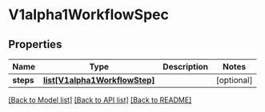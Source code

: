 # V1alpha1WorkflowSpec

## Properties
Name | Type | Description | Notes
------------ | ------------- | ------------- | -------------
**steps** | [**list[V1alpha1WorkflowStep]**](V1alpha1WorkflowStep.md) |  | [optional] 

[[Back to Model list]](../vela-client/README.md#documentation-for-models) [[Back to API list]](../vela-client/README.md#documentation-for-api-endpoints) [[Back to README]](../vela-client/README.md)

